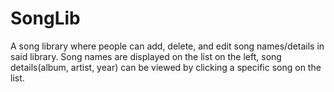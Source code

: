 # SongLib
A song library where people can add, delete, and edit song names/details in said library. 
Song names are displayed on the list on the left, song details(album, artist, year) can be viewed by clicking a specific song on the list.
